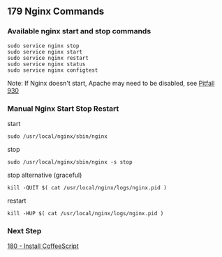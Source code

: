 ## 179 Nginx Commands

### Available nginx start and stop commands

```
sudo service nginx stop
sudo service nginx start
sudo service nginx restart
sudo service nginx status
sudo service nginx configtest
```

Note: If Nginx doesn't start, Apache may need to be disabled, see [Pitfall 930](https://github.com/sleepepi/sleepepi/blob/master/virtual-machines/900-pitfalls.md#930-nginx-will-not-start-automatically)

### Manual Nginx Start Stop Restart

start

```
sudo /usr/local/nginx/sbin/nginx
```

stop

```
sudo /usr/local/nginx/sbin/nginx -s stop
```

stop alternative (graceful)

```
kill -QUIT $( cat /usr/local/nginx/logs/nginx.pid )
```

restart

```
kill -HUP $( cat /usr/local/nginx/logs/nginx.pid )
```

### Next Step

[180 - Install CoffeeScript](https://github.com/sleepepi/sleepepi/tree/master/virtual-machines/180-install-coffeescript.md)
